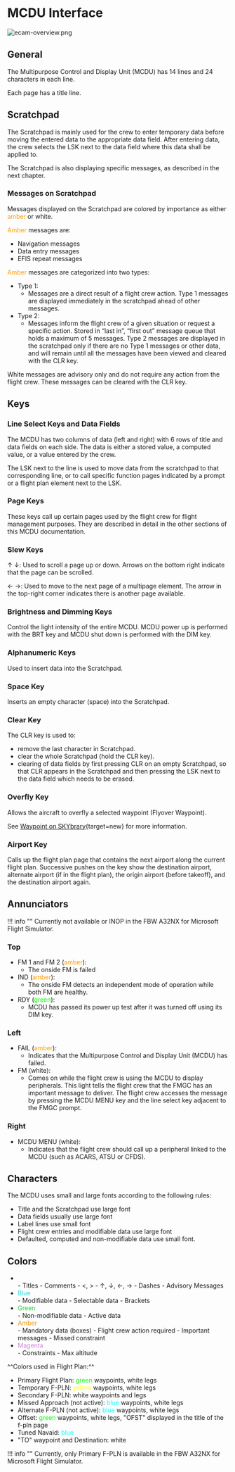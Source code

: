 # MCDU Interface

![ecam-overview.png](../../assets/a32nx-briefing/mcdu/mcdu-overview.png)

## General

The Multipurpose Control and Display Unit (MCDU) has 14 lines and 24 characters in each line.

Each page has a title line.

## Scratchpad

The Scratchpad is mainly used for the crew to enter temporary data before moving the entered data to the appropriate data field. After entering data, the crew selects the LSK next to the data field where this data shall be applied to.

The Scratchpad is also displaying specific messages, as described in the next chapter.

### Messages on Scratchpad

Messages displayed on the Scratchpad are colored by importance as either <span style="color: #ff9a00">amber</span> or white.

<span style="color: #ff9a00">Amber</span> messages are:

- Navigation messages
- Data entry messages
- EFIS repeat messages

<span style="color: #ff9a00">Amber</span> messages are categorized into two types:

- Type 1:
    - Messages are a direct result of a flight crew action. Type 1 messages are displayed immediately in the scratchpad ahead of other messages.
- Type 2:
    - Messages inform the flight crew of a given situation or request a specific action. Stored in “last in”, “first out” message queue that holds a maximum of 5 messages. Type 2 messages are displayed in the scratchpad only if there are no Type 1 messages or other data, and will remain until all the messages have been viewed and cleared with the CLR key.

White messages are advisory only and do not require any action from the flight crew. These messages can be cleared with the CLR key.

## Keys

### Line Select Keys and Data Fields

The MCDU has two columns of data (left and right) with 6 rows of title and data fields on each side. The data is either a stored value, a computed value, or a value entered by the crew.

The LSK next to the line is used to move data from the scratchpad to that corresponding line, or to call specific function pages indicated by a prompt or a flight plan element next to the LSK.

### Page Keys

These keys call up certain pages used by the flight crew for flight management purposes. They are described in detail in the other sections of this MCDU documentation.

### Slew Keys

&uarr; &darr;: Used to scroll a page up or down. Arrows on the bottom right indicate that the page can be scrolled.

&larr; &rarr;: Used to move to the next page of a multipage element. The arrow in the top-right corner indicates there is another page available.

### Brightness and Dimming Keys

Control the light intensity of the entire MCDU. MCDU power up is performed with the BRT key and MCDU shut down is performed with the DIM key.

### Alphanumeric Keys

Used to insert data into the Scratchpad.

### Space Key

Inserts an empty character (space) into the Scratchpad.

### Clear Key

The CLR key is used to:

- remove the last character in Scratchpad.
- clear the whole Scratchpad (hold the CLR key).
- clearing of data fields by first pressing CLR on an empty Scratchpad, so that CLR appears in the Scratchpad and then pressing the LSK next to the data field which needs to be erased.

### Overfly Key

Allows the aircraft to overfly a selected waypoint (Flyover Waypoint).

See [Waypoint on SKYbrary](https://skybrary.aero/articles/waypoint){target=new} for more information.

### Airport Key

Calls up the flight plan page that contains the next airport along the current flight plan. Successive pushes on the key show the destination airport, alternate airport (if in the flight plan), the origin airport (before takeoff), and the destination airport again.

## Annunciators

!!! info ""
    Currently not available or INOP in the FBW A32NX for Microsoft Flight Simulator.

### Top

- FM 1 and FM 2 (<span style="color: #ff9a00">amber</span>):
    - The onside FM is failed
- IND (<span style="color: #ff9a00">amber</span>):
    - The onside FM detects an independent mode of operation while both FM are healthy.
- RDY (<span style="color: #00ff00">green</span>):
    - MCDU has passed its power up test after it was turned off using its DIM key.

### Left

- FAIL (<span style="color: #ff9a00">amber</span>):
    - Indicates that the Multipurpose Control and Display Unit (MCDU) has failed.
- FM (white):
    - Comes on while the flight crew is using the MCDU to display peripherals. This light tells the flight crew that the FMGC has an important message to deliver. The flight crew accesses the message by pressing the MCDU MENU key and the line select key adjacent to the FMGC prompt.

### Right

- MCDU MENU (white):
    - Indicates that the flight crew should call up a peripheral linked to the MCDU (such as ACARS, ATSU or CFDS).

## Characters

The MCDU uses small and large fonts according to the following rules:

- Title and the Scratchpad use large font
- Data fields usually use large font
- Label lines use small font
- Flight crew entries and modifiable data use large font
- Defaulted, computed and non-modifiable data use small font.

## Colors

- <div style="color: white">White</div>
    - Titles
    - Comments
    - <, >
    - &uarr;, &darr;, &larr;, &rarr;
    - Dashes
    - Advisory Messages

- <div style="color: #29D6DD">Blue</div>
    - Modifiable data
    - Selectable data
    - Brackets

- <div style="color: #37C243">Green</div>
    - Non-modifiable data
    - Active data

- <div style="color: #E79A1A">Amber</div>
    - Mandatory data (boxes)
    - Flight crew action required
    - Important messages
    - Missed constraint

- <div style="color: #CF84D9">Magenta</div>
    - Constraints
    - Max altitude

^^Colors used in Flight Plan:^^

- Primary Flight Plan: <span style="color: #00ff00">green</span> waypoints, white legs 
- Temporary F-PLN: <span style="color: yellow">yellow</span> waypoints, white legs
- Secondary F-PLN: white waypoints and legs
- Missed Approach (not active): <span style="color: #00ffff">blue</span> waypoints, white legs
- Alternate F-PLN (not active): <span style="color: #00ffff">blue</span> waypoints, white legs
- Offset:  <span style="color: #00ff00">green</span> waypoints, white legs, "OFST" displayed in the title of the f-pln page
- Tuned Navaid: <span style="color: #00ffff">blue</span>
- "TO" waypoint and Destination: white

!!! info ""
    Currently, only Primary F-PLN is available in the FBW A32NX for Microsoft Flight Simulator.
